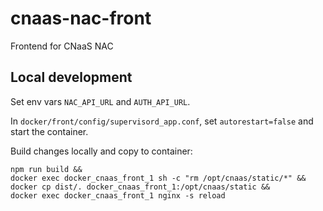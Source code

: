# cnaas-nac-front

Frontend for CNaaS NAC

## Local development

Set env vars `NAC_API_URL` and `AUTH_API_URL`.

In `docker/front/config/supervisord_app.conf`, set `autorestart=false` and start the container.

Build changes locally and copy to container:

```
npm run build &&
docker exec docker_cnaas_front_1 sh -c "rm /opt/cnaas/static/*" &&
docker cp dist/. docker_cnaas_front_1:/opt/cnaas/static &&
docker exec docker_cnaas_front_1 nginx -s reload
```
